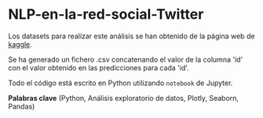 # NLP-en-la-red-social-Twitter

Los datasets para realizar este análisis se han obtenido de la página web de [kaggle](https://www.kaggle.com/c/the-bridge-nlp/overview).

Se ha generado un fichero .csv concatenando el valor de la columna 'id' con el valor obtenido en las predicciones para cada 'id'. 

Todo el código está escrito en Python utilizando `notebook` de Jupyter.

**Palabras clave** (Python, Análisis exploratorio de datos, Plotly, Seaborn, Pandas)
